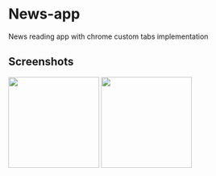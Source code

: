 # News-app
News reading app with chrome custom tabs implementation 

## Screenshots

<img src="https://user-images.githubusercontent.com/102324791/192413367-581b705f-56fa-4630-a462-cbbe5111ff95.jpg" width="180">
<img src="https://user-images.githubusercontent.com/102324791/192414103-c39e2910-d84b-4fbd-b8e5-0004252f59f7.jpg" width="180">
